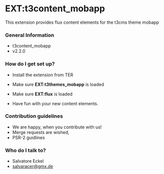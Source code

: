# EXT:t3content_mobapp #

This extension provides flux content elements for the t3cms theme mobapp

### General Information ###

* t3content_mobapp
* v2.2.0

### How do I get set up? ###

* Install the extension from TER
* Make sure **EXT:t3themes_mobapp** is loaded
* Make sure **EXT:flux** is loaded


* Have fun with your new content elements.

### Contribution guidelines ###

* We are happy, when you contribute with us!
* Merge requests are wished,
* PSR-2 guidlines

### Who do I talk to? ###

* Salvatore Eckel
* salvaracer@gmx.de